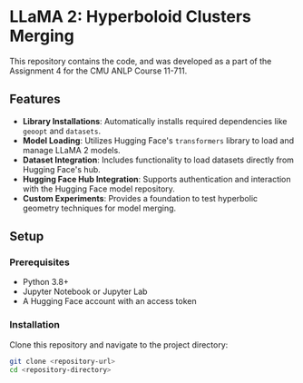 # LLaMA 2: Hyperboloid Clusters Merging

This repository contains the code, and was developed as a part of the Assignment 4 for the CMU ANLP Course 11-711.

## Features

- **Library Installations**: Automatically installs required dependencies like `geoopt` and `datasets`.
- **Model Loading**: Utilizes Hugging Face's `transformers` library to load and manage LLaMA 2 models.
- **Dataset Integration**: Includes functionality to load datasets directly from Hugging Face's hub.
- **Hugging Face Hub Integration**: Supports authentication and interaction with the Hugging Face model repository.
- **Custom Experiments**: Provides a foundation to test hyperbolic geometry techniques for model merging.

## Setup

### Prerequisites

- Python 3.8+
- Jupyter Notebook or Jupyter Lab
- A Hugging Face account with an access token

### Installation

Clone this repository and navigate to the project directory:

```bash
git clone <repository-url>
cd <repository-directory>
